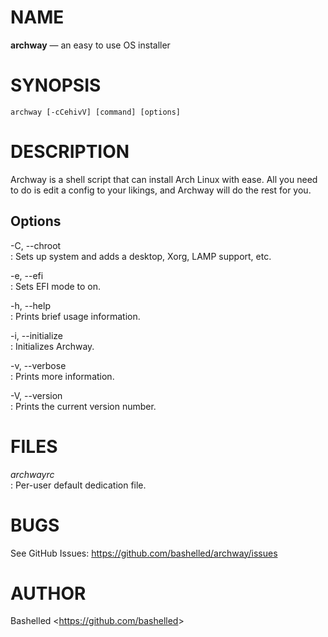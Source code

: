 NAME
====

**archway** — an easy to use OS installer

SYNOPSIS
========

    archway [-cCehivV] [command] [options]

DESCRIPTION
===========

Archway is a shell script that can install Arch Linux with ease. All you need to do is edit a config to your likings, and Archway will do the rest for you.

Options
-------

-C, --chroot  
:   Sets up system and adds a desktop, Xorg, LAMP support, etc.

-e, --efi  
: Sets EFI mode to on.  

-h, --help  
:   Prints brief usage information.

-i, --initialize  
:   Initializes Archway.

-v, --verbose  
: Prints more information.

-V, --version  
:   Prints the current version number.

FILES
=====

*archwayrc*  
:   Per-user default dedication file.

BUGS
====

See GitHub Issues: <https://github.com/bashelled/archway/issues>

AUTHOR
======

Bashelled <<https://github.com/bashelled>>
